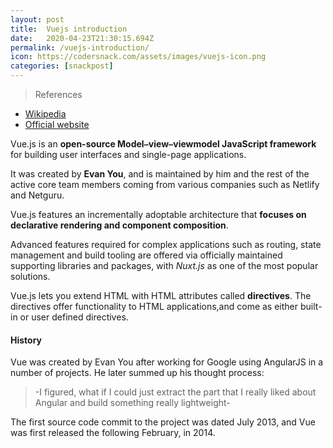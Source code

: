 ```yaml
---
layout: post
title:  Vuejs introduction
date:   2020-04-23T21:30:15.694Z
permalink: /vuejs-introduction/
icon: https://codersnack.com/assets/images/vuejs-icon.png
categories: [snackpost]
---
```


> References

- [Wikipedia](https://en.wikipedia.org/wiki/Vue.js)
- [Official website](https://vuejs.org/)


Vue.js is an **open-source Model```–```view```–```viewmodel JavaScript framework** for building user interfaces and single-page applications.

It was created by **Evan You**, and is maintained by him and the rest of the active core team members coming from various companies such as Netlify and Netguru.

Vue.js features an incrementally adoptable architecture that **focuses on declarative rendering and component composition**. 

Advanced features required for complex applications such as routing, state management and build tooling are offered via officially maintained supporting libraries and packages, with *Nuxt.js* as one of the most popular solutions.

Vue.js lets you extend HTML with HTML attributes called **directives**. The directives offer functionality to HTML applications,and come as either built-in or user defined directives.

#### History
Vue was created by Evan You after working for Google using AngularJS in a number of projects. He later summed up his thought process: 
>-I figured, what if I could just extract the part that I really liked about Angular and build something really lightweight-

The first source code commit to the project was dated July 2013, and Vue was first released the following February, in 2014.